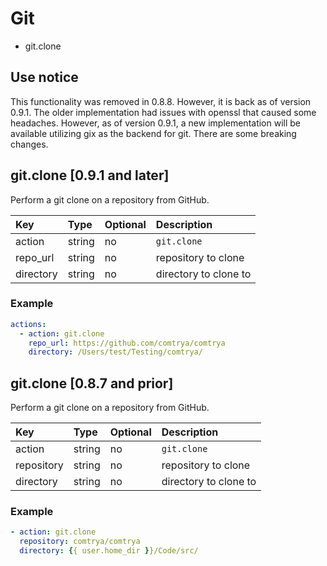 # Git

- git.clone

## Use notice

This functionality was removed in 0.8.8. However, it is back as of version 0.9.1. The older implementation had issues with openssl that caused some headaches. However, as of version 0.9.1, a new implementation will be available utilizing gix as the backend for git. There are some breaking changes.

## git.clone [0.9.1 and later]

Perform a git clone on a repository from GitHub.

| Key        | Type   | Optional | Description           |
|:-----------|:-------|:---------|:----------------------|
| action     | string | no       | `git.clone`           |
| repo_url   | string | no       | repository to clone   |
| directory  | string | no       | directory to clone to |

### Example

```yaml
actions:
  - action: git.clone
    repo_url: https://github.com/comtrya/comtrya
    directory: /Users/test/Testing/comtrya/
```

## git.clone [0.8.7 and prior]

Perform a git clone on a repository from GitHub.

| Key        | Type   | Optional | Description           |
|:-----------|:-------|:---------|:----------------------|
| action     | string | no       | `git.clone`           |
| repository | string | no       | repository to clone   |
| directory  | string | no       | directory to clone to |


### Example

```yaml
- action: git.clone
  repository: comtrya/comtrya
  directory: {{ user.home_dir }}/Code/src/
```
